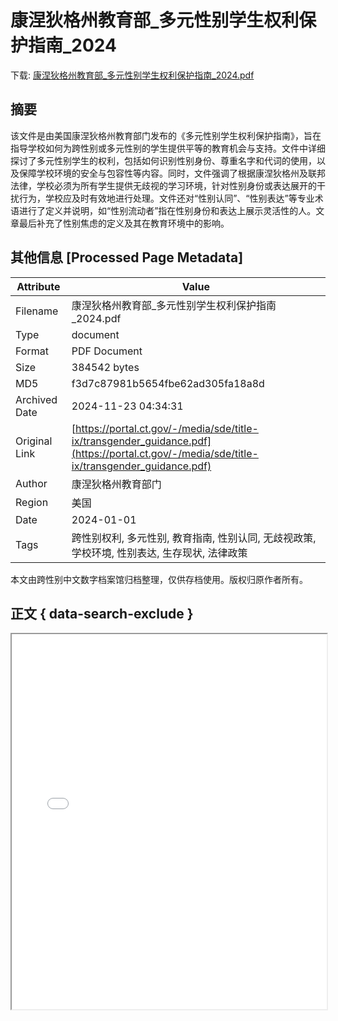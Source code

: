 # 康涅狄格州教育部_多元性别学生权利保护指南_2024

<!-- tcd_download_link -->
下载: <a href="康涅狄格州教育部_多元性别学生权利保护指南_2024.pdf" download>康涅狄格州教育部_多元性别学生权利保护指南_2024.pdf</a>
<!-- tcd_download_link_end -->

## 摘要

<!-- tcd_abstract -->
该文件是由美国康涅狄格州教育部门发布的《多元性别学生权利保护指南》，旨在指导学校如何为跨性别或多元性别的学生提供平等的教育机会与支持。文件中详细探讨了多元性别学生的权利，包括如何识别性别身份、尊重名字和代词的使用，以及保障学校环境的安全与包容性等内容。同时，文件强调了根据康涅狄格州及联邦法律，学校必须为所有学生提供无歧视的学习环境，针对性别身份或表达展开的干扰行为，学校应及时有效地进行处理。文件还对“性别认同”、“性别表达”等专业术语进行了定义并说明，如“性别流动者”指在性别身份和表达上展示灵活性的人。文章最后补充了性别焦虑的定义及其在教育环境中的影响。

<!-- tcd_abstract_end -->

## 其他信息 [Processed Page Metadata]

| Attribute       | Value                                  |
|-----------------|----------------------------------------|
| Filename        | 康涅狄格州教育部_多元性别学生权利保护指南_2024.pdf                             |
| Type            | document                                 |
| Format          | PDF Document                               |
| Size            | 384542 bytes                           |
| MD5             | f3d7c87981b5654fbe62ad305fa18a8d                                  |
| Archived Date   | 2024-11-23 04:34:31                             |
| Original Link   | [https://portal.ct.gov/-/media/sde/title-ix/transgender_guidance.pdf](https://portal.ct.gov/-/media/sde/title-ix/transgender_guidance.pdf)                         |
| Author          | 康涅狄格州教育部门                               |
| Region          | 美国                               |
| Date            | 2024-01-01                                 |
| Tags            | 跨性别权利, 多元性别, 教育指南, 性别认同, 无歧视政策, 学校环境, 性别表达, 生存现状, 法律政策                                 |

本文由跨性别中文数字档案馆归档整理，仅供存档使用。版权归原作者所有。


## 正文 { data-search-exclude }

<!-- tcd_main_text -->
<iframe src="../康涅狄格州教育部_多元性别学生权利保护指南_2024.pdf" width="100%" height="600px">
    <p>无法显示PDF，请下载查看。</p>
</iframe>
<!-- tcd_main_text_end -->

